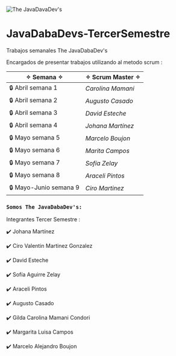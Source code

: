 ![The JavaDavaDev's](https://imgur.com/qaPOw7t)


# JavaDabaDevs-TercerSemestre

Trabajos semanales The JavaDabaDev's

Encargados de presentar trabajos utilizando al metodo scrum :



| ✧ Semana ✧ | ✧ Scrum Master ✧ |
| ---- | ---- |
| :lock: Abril semana 1 | *Carolina Mamani* |
| :lock: Abril semana 2 | *Augusto Casado* |
| :lock: Abril semana 3 | *David Esteche* |
| :lock: Abril semana 4 | *Johana Martínez* |
| :lock: Mayo semana 5 | *Marcelo Boujon* |
| :lock: Mayo semana 6 | *Marita Campos* |
| :lock: Mayo semana 7 | *Sofía Zelay* |
| :lock: Mayo semana 8 | *Araceli Pintos* |
| :lock: Mayo-Junio semana 9 | *Ciro Martinez* |





### `Somos The JavaDabaDev's:`

Integrantes Tercer Semestre : 

:heavy_check_mark: Johana Martínez

:heavy_check_mark: Ciro Valentin Martinez Gonzalez

:heavy_check_mark: David Esteche

:heavy_check_mark: Sofía Aguirre Zelay

:heavy_check_mark: Araceli Pintos

:heavy_check_mark: Augusto Casado

:heavy_check_mark: Gilda Carolina Mamani Condori

:heavy_check_mark: Margarita Luisa Campos

:heavy_check_mark: Marcelo Alejandro Boujon
